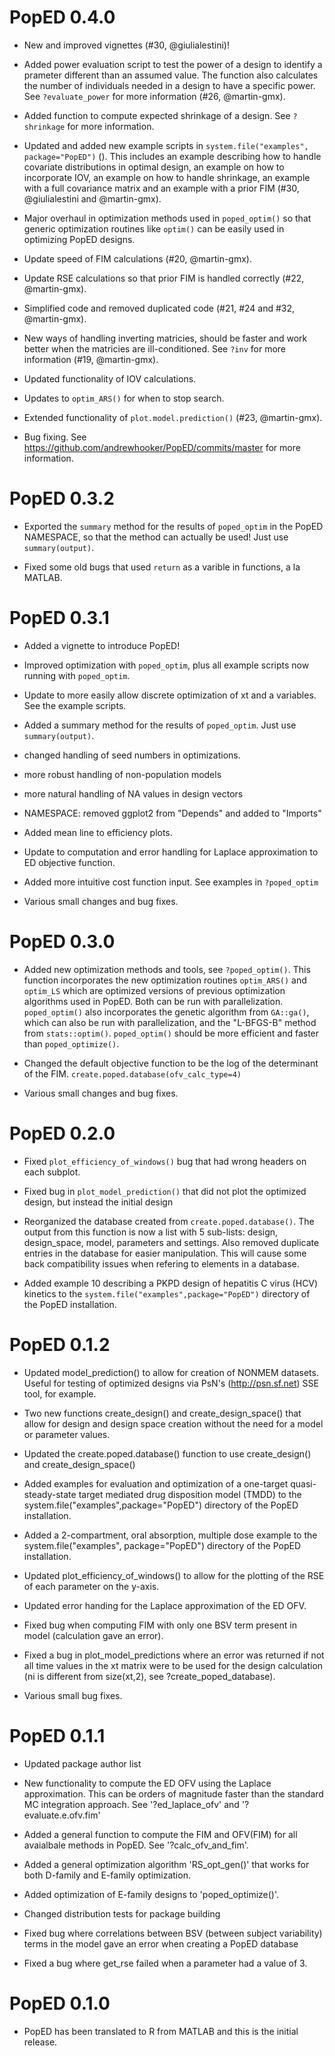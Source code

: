 # PopED 0.4.0

* New and improved vignettes (#30, @giulialestini)!

* Added power evaluation script to test the power of a design to identify a prameter different
than an assumed value.  The function also calculates the number of individuals needed in a design to have a specific
power. See `?evaluate_power` for more information (#26, @martin-gmx).

* Added function to compute expected shrinkage of a design.  See `?shrinkage` for more information.

* Updated and added new example scripts in `system.file("examples", package="PopED")` ().  This includes an example describing 
how to handle covariate distributions in optimal design, an example on how to incorporate IOV,  an example on how to handle shrinkage, an example with a full covariance matrix and an example with a prior FIM (#30, @giulialestini and @martin-gmx).

* Major overhaul in optimization methods used in `poped_optim()` so that generic optimization routines like `optim()` can be easily used in optimizing  PopED designs.  

* Update speed of FIM calculations (#20, @martin-gmx).

* Update RSE calculations so that prior FIM is handled correctly (#22, @martin-gmx).

* Simplified code and removed duplicated code (#21, #24 and #32, @martin-gmx).

* New ways of handling inverting matricies, should be faster and work better when the matricies are ill-conditioned. See `?inv` for more information (#19, @martin-gmx).

* Updated functionality of IOV calculations.

* Updates to `optim_ARS()` for when to stop search.

* Extended functionality of `plot.model.prediction()` (#23, @martin-gmx).

* Bug fixing.  See https://github.com/andrewhooker/PopED/commits/master for more information.

# PopED 0.3.2

* Exported the `summary` method for the results of `poped_optim` in the PopED NAMESPACE, so that the method can actually be used!  Just use `summary(output)`.

* Fixed some old bugs that used `return` as a varible in functions, a la MATLAB.


# PopED 0.3.1

* Added a vignette to introduce PopED!

* Improved optimization with `poped_optim`, plus all example scripts now running with `poped_optim`.

* Update to more easily allow discrete optimization of xt and a variables.  See the example scripts.

* Added a summary method for the results of `poped_optim`.  Just use `summary(output)`.

* changed handling of seed numbers in optimizations.

* more robust handling of non-population models

* more natural handling of NA values in design vectors

* NAMESPACE: removed ggplot2 from "Depends" and added to "Imports" 

* Added mean line to efficiency plots.

* Update to computation and error handling for Laplace approximation to ED objective function. 

* Added more intuitive cost function input.  See examples in `?poped_optim`

* Various small changes and bug fixes.


# PopED 0.3.0

* Added new optimization methods and tools, see `?poped_optim()`. This function incorporates the new optimization routines `optim_ARS()` and `optim_LS` which are optimized versions of previous optimization algorithms used in PopED. Both can be run with parallelization. `poped_optim()` also incorporates the genetic algorithm from `GA::ga()`, which can also be run with parallelization, and the "L-BFGS-B" method from `stats::optim()`. `poped_optim()` should be more efficient and faster than `poped_optimize()`.

* Changed the default objective function to be the log of the determinant of the FIM.  `create.poped.database(ofv_calc_type=4)`

* Various small changes and bug fixes.


# PopED 0.2.0

* Fixed `plot_efficiency_of_windows()` bug that had wrong headers on each subplot.

* Fixed bug in `plot_model_prediction()` that did not plot the optimized design, but instead the initial design

* Reorganized the database created from `create.poped.database()`.  The output from this function is now a list with 5 sub-lists: design, design_space, model, parameters and settings.  Also removed duplicate entries in the database for easier manipulation.  This will cause some back compatibility issues when refering to elements in a database.

* Added example 10 describing a PKPD design of hepatitis C virus (HCV) kinetics to the `system.file("examples",package="PopED")` directory of the PopED installation.

# PopED 0.1.2

* Updated model_prediction() to allow for creation of NONMEM datasets.  
  Useful for testing of optimized designs via PsN's (http://psn.sf.net) SSE tool, for example.

* Two new functions create_design() and create_design_space() that allow for design and design space creation without the 
  need for a model or parameter values.

* Updated the create.poped.database() function to use create_design() and create_design_space()

* Added examples for evaluation and optimization of a one-target quasi-steady-state 
  target mediated drug disposition model (TMDD) to the system.file("examples",package="PopED") directory of the PopED installation.

* Added a 2-compartment, oral absorption, multiple dose example to the system.file("examples", 
  package="PopED") directory of the PopED installation.

* Updated plot_efficiency_of_windows() to allow for the plotting of the RSE of each parameter on the y-axis.

* Updated error handing for the Laplace approximation of the ED OFV.

* Fixed bug when computing FIM with only one BSV term present in model (calculation gave 
  an error).

* Fixed a bug in plot_model_predictions where an error was returned if not all time 
  values in the xt matrix were to be used for the design calculation 
  (ni is different from size(xt,2), see ?create_poped_database).

* Various small bug fixes.


# PopED 0.1.1

* Updated package author list

* New functionality to compute the ED OFV using the Laplace approximation.
  This can be orders of magnitude faster than the standard MC integration approach.
  See '?ed_laplace_ofv' and '?evaluate.e.ofv.fim' 

* Added a general function to compute the FIM and OFV(FIM) for all avaialbale methods in PopED.
  See '?calc_ofv_and_fim'.

* Added a general optimization algorithm 'RS_opt_gen()' that works for both D-family and 
  E-family optimization.

* Added optimization of E-family designs to 'poped_optimize()'.

* Changed distribution tests for package building 

* Fixed bug where correlations between BSV (between subject variability) terms in the model gave an 
  error when creating a PopED database

* Fixed a bug where get_rse failed when a parameter had a value of 3.


# PopED 0.1.0
 
* PopED has been translated to R from MATLAB and this is the initial release.
